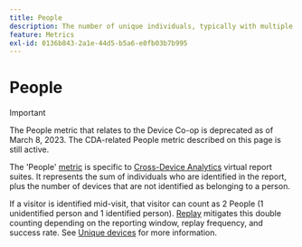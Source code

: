 ```yaml
---
title: People
description: The number of unique individuals, typically with multiple devices.
feature: Metrics
exl-id: 0136b843-2a1e-44d5-b5a6-e0fb03b7b995
---
```

# People

>[!IMPORTANT]
>
>The People metric that relates to the Device Co-op is deprecated as of March 8, 2023. The CDA-related People metric described on this page is still active.

The 'People' [metric](overview.md) is specific to [Cross-Device Analytics](../cda/overview.md) virtual report suites. It represents the sum of individuals who are identified in the report, plus the number of devices that are not identified as belonging to a person.

If a visitor is identified mid-visit, that visitor can count as 2 People (1 unidentified person and 1 identified person). [Replay](/help/components/cda/replay.md) mitigates this double counting depending on the reporting window, replay frequency, and success rate. See [Unique devices](unique-devices.md) for more information.
